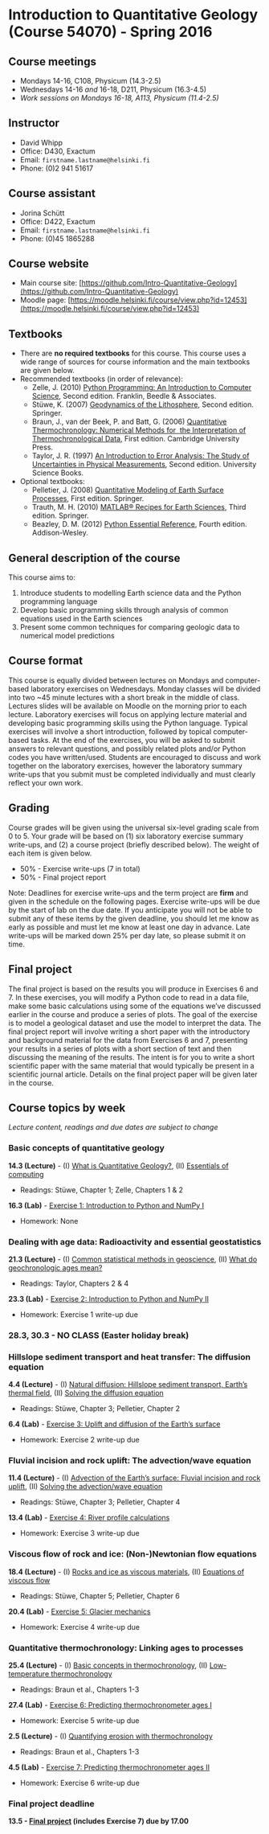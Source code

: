 # Introduction to Quantitative Geology <br /> (Course 54070) - Spring 2016

## Course meetings
- Mondays 14-16, C108, Physicum (14.3-2.5)
- Wednesdays 14-16 *and* 16-18, D211, Physicum (16.3-4.5)
- *Work sessions on Mondays 16-18, A113, Physicum (11.4-2.5)*

## Instructor
- David Whipp
- Office: D430, Exactum
- Email: `firstname.lastname@helsinki.fi`
- Phone: (0)2 941 51617

## Course assistant
- Jorina Schütt
- Office: D422, Exactum
- Email: `firstname.lastname@helsinki.fi`
- Phone: (0)45 1865288

## Course website
- Main course site: [https://github.com/Intro-Quantitative-Geology](https://github.com/Intro-Quantitative-Geology)
- Moodle page: [https://moodle.helsinki.fi/course/view.php?id=12453](https://moodle.helsinki.fi/course/view.php?id=12453)

## Textbooks
- There are **no required textbooks** for this course. This course uses a wide range of sources for course information and the main textbooks are given below.
- Recommended textbooks (in order of relevance):
    - Zelle, J. (2010) [Python Programming: An Introduction to Computer Science](http://mcsp.wartburg.edu/zelle/python/ppics2/index.html), Second edition. Franklin, Beedle & Associates.
    - Stüwe, K. (2007) [Geodynamics of the Lithosphere](http://wegener.uni-graz.at/publication/books/geodyn2nd/), Second edition. Springer.
    - Braun, J., van der Beek, P. and Batt, G. (2006) [Quantitative Thermochronology: Numerical Methods for  the Interpretation of Thermochronological Data](http://www.cambridge.org/us/academic/subjects/earth-and-environmental-science/geochemistry-and-environmental-chemistry/quantitative-thermochronology-numerical-methods-interpretation-thermochronological-data), First edition. Cambridge University Press.
    - Taylor, J. R. (1997) [An Introduction to Error Analysis: The Study of Uncertainties in Physical Measurements](http://www.uscibooks.com/taylornb.htm), Second edition. University Science Books.
- Optional textbooks:
    - Pelletier, J. (2008) [Quantitative Modeling of Earth Surface Processes](http://www.cambridge.org/us/academic/subjects/earth-and-environmental-science/geomorphology-and-physical-geography/quantitative-modeling-earth-surface-processes?format=HB), First edition. Springer.
    - Trauth, M. H. (2010) [MATLAB® Recipes for Earth Sciences](http://www.springer.com/cn/book/9783642447167), Third edition. Springer.
    - Beazley, D. M. (2012) [Python Essential Reference](http://www.dabeaz.com/per.html), Fourth edition. Addison-Wesley.

## General description of the course
This course aims to:

1. Introduce students to modelling Earth science data and the Python programming language
2. Develop basic programming skills through analysis of common equations used in the Earth sciences
3. Present some common techniques for comparing geologic data to numerical model predictions

## Course format
This course is equally divided between lectures on Mondays and computer-based laboratory exercises on Wednesdays. Monday classes will be divided into two \~45 minute lectures with a short break in the middle of class. Lectures slides will be available on Moodle on the morning prior to each lecture. Laboratory exercises will focus on applying lecture material and developing basic programming skills using the Python language. Typical exercises will involve a short introduction, followed by topical computer-based tasks. At the end of the exercises, you will be asked to submit answers to relevant questions, and possibly related plots and/or Python codes you have written/used. Students are encouraged to discuss and work together on the laboratory exercises, however the laboratory summary write-ups that you submit must be completed individually and must clearly reflect your own work.

## Grading
Course grades will be given using the universal six-level grading scale from 0 to 5. Your grade will be based on (1) six laboratory exercise summary write-ups, and (2) a course project (briefly described below). The weight of each item is given below.
- 50% - Exercise write-ups (7 in total)
- 50% - Final project report

Note: Deadlines for exercise write-ups and the term project are **firm** and given in the schedule on the following pages. Exercise write-ups will be due by the start of lab on the due date. If you anticipate you will not be able to submit any of these items by the given deadline, you should let me know as early as possible and must let me know at least one day in advance. Late write-ups will be marked down 25\% per day late, so please submit it on time.

## Final project
The final project is based on the results you will produce in Exercises 6 and 7. In these exercises, you will modify a Python code to read in a data file, make some basic calculations using some of the equations we’ve discussed earlier in the course and produce a series of plots. The goal of the exercise is to model a geological dataset and use the model to interpret the data. The final project report will involve writing a short paper with the introductory and background material for the data from Exercises 6 and 7, presenting your results in a series of plots with a short section of text and then discussing the meaning of the results. The intent is for you to write a short scientific paper with the same material that would typically be present in a scientific journal article. Details on the final project paper will be given later in the course.

## Course topics by week
*Lecture content, readings and due dates are subject to change*
### Basic concepts of quantitative geology
**14.3 (Lecture)** - (I) [What is Quantitative Geology?](https://github.com/Intro-Quantitative-Geology/Lecture-slides/blob/master/01-What-is-quantitative-geology/01-What-is-quantitative-geology.pdf), (II) [Essentials of computing](https://github.com/Intro-Quantitative-Geology/Lecture-slides/blob/master/02-Essentials-of-computing/02-Essentials-of-computing.pdf)
- Readings: Stüwe, Chapter 1; Zelle, Chapters 1 & 2

**16.3 (Lab)** - [Exercise 1: Introduction to Python and NumPy I](https://github.com/Intro-Quantitative-Geology/Python-and-NumPy-I)
- Homework: None

### Dealing with age data: Radioactivity and essential geostatistics
**21.3 (Lecture)** - (I) [Common statistical methods in geoscience](https://github.com/Intro-Quantitative-Geology/Lecture-slides/blob/master/03-Common-statistical-methods-in-geoscience/03-Common-statisical-methods-in-geoscience.pdf), (II) [What do geochronologic ages mean?](https://github.com/Intro-Quantitative-Geology/Lecture-slides/blob/master/04-What-do-geochronological-ages-mean/04-What-do-geochronological-ages-mean.pdf)
- Readings: Taylor, Chapters 2 & 4

**23.3 (Lab)** - [Exercise 2: Introduction to Python and NumPy II](https://github.com/Intro-Quantitative-Geology/Python-and-NumPy-II)
- Homework: Exercise 1 write-up due

### 28.3, 30.3 - NO CLASS (Easter holiday break)

### Hillslope sediment transport and heat transfer: The diffusion equation 
**4.4 (Lecture)** - (I) [Natural diffusion: Hillslope sediment transport, Earth’s thermal field](https://github.com/Intro-Quantitative-Geology/Lecture-slides/blob/master/05-Natural-diffusion/05-Natural-diffusion.pdf), (II) [Solving the diffusion equation](https://github.com/Intro-Quantitative-Geology/Lecture-slides/blob/master/06-Solving-the-diffusion-equation/06-Solving-the-diffusion-equation.pdf)
- Readings: Stüwe, Chapter 3; Pelletier, Chapter 2

**6.4 (Lab)** - [Exercise 3: Uplift and diffusion of the Earth’s surface](https://github.com/Intro-Quantitative-Geology/Hillslope-diffusion)
- Homework: Exercise 2 write-up due

### Fluvial incision and rock uplift: The advection/wave equation
**11.4 (Lecture)** - (I) [Advection of the Earth’s surface: Fluvial incision and rock uplift](https://github.com/Intro-Quantitative-Geology/Lecture-slides/blob/master/07-Advection-of-the-Earths-surface/07-Advection-of-the-Earths-surface.pdf), (II) [Solving the advection/wave equation](https://github.com/Intro-Quantitative-Geology/Lecture-slides/blob/master/08-Solving-the-advection-equation/08-Solving-the-advection-equation.pdf)
- Readings: Stüwe, Chapter 3; Pelletier, Chapter 4

**13.4 (Lab)** - [Exercise 4: River profile calculations](https://github.com/Intro-Quantitative-Geology/River-advection)
- Homework: Exercise 3 write-up due

### Viscous flow of rock and ice: (Non-)Newtonian flow equations
**18.4 (Lecture)** - (I) [Rocks and ice as viscous materials](https://github.com/Intro-Quantitative-Geology/Lecture-slides/blob/master/09-Rock-and-ice-as-viscous-materials/09-Rock-and-ice-as-viscous-materials.pdf), (II) [Equations of viscous flow](https://github.com/Intro-Quantitative-Geology/Lecture-slides/blob/master/10-Viscous-flow-down-an-incline/10-Viscous-flow-down-an-incline.pdf)
- Readings: Stüwe, Chapter 5; Pelletier, Chapter 6

**20.4 (Lab)** - [Exercise 5: Glacier mechanics](https://github.com/Intro-Quantitative-Geology/Lab-exercise-5)
- Homework: Exercise 4 write-up due

### Quantitative thermochronology: Linking ages to processes
**25.4 (Lecture)** - (I) [Basic concepts in thermochronology](https://github.com/Intro-Quantitative-Geology/Lecture-slides/blob/master/11-Basic-concepts-of-thermochronology/11-Basic-concepts-of-thermochronology.pdf), (II) [Low-temperature thermochronology](https://github.com/Intro-Quantitative-Geology/Lecture-slides/blob/master/12-Low-temperature-thermochronology/12-Low-temperature-thermochronology.pdf)
- Readings: Braun et al., Chapters 1-3

**27.4 (Lab)** - [Exercise 6: Predicting thermochronometer ages I]()
- Homework: Exercise 5 write-up due

**2.5 (Lecture)** - (I) [Quantifying erosion with thermochronology](https://github.com/Intro-Quantitative-Geology/Lecture-slides/blob/master/13-Quantifying-erosion-with-thermochronology/13-Quantifying-erosion-with-thermochronology.pdf)
- Readings: Braun et al., Chapters 1-3

**4.5 (Lab)** - [Exercise 7: Predicting thermochronometer ages II]()
- Homework: Exercise 6 write-up due

### Final project deadline
**13.5 - [Final project](https://github.com/Intro-Quantitative-Geology/Thermochronology-I/blob/master/Final-report.md) (includes Exercise 7) due by 17.00**
